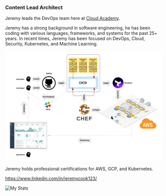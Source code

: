### Content Lead Architect
Jeremy leads the DevOps team here at [Cloud Academy](https://cloudacademy.com/).

Jeremy has a strong background in software engineering, he has been coding with various languages, frameworks, and systems for the past 25+ years. In recent times, Jeremy has been focused on DevOps, Cloud, Security, Kubernetes, and Machine Learning.

![DevOps](./images/devops.png)

Jeremy holds professional certifications for AWS, GCP, and Kubernetes.

https://www.linkedin.com/in/jeremycook123/

![My Stats](https://github-readme-stats.vercel.app/api?username=jeremycook123)
